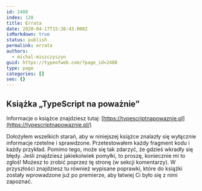 ```yaml
---
id: 2488
index: 128
title: Errata
date: 2020-04-17T15:38:43.000Z
isMarkdown: true
status: publish
permalink: errata
authors:
  - michal-miszczyszyn
guid: https://typeofweb.com/?page_id=2488
type: page
categories: []
seo: {}
---
```


## Książka „TypeScript na poważnie”

Informacje o książce znajdziesz tutaj: [https://typescriptnapowaznie.pl](https://typescriptnapowaznie.pl/)

Dołożyłem wszelkich starań, aby w niniejszej książce znalazły się wyłącznie informacje rzetelne i sprawdzone. Przetestowałem każdy fragment kodu i każdy przykład. Pomimo tego, może się tak zdarzyć, że gdzieś wkradły się błędy.
Jeśli znajdziesz jakiekolwiek pomyłki, to proszę, koniecznie mi to zgłoś! Możesz to zrobić poprzez tę stronę (w sekcji komentarzy). W przyszłości znajdziesz tu również wypisane poprawki, które do książki zostały wprowadzone już po premierze, aby łatwiej Ci było się z nimi zapoznać.
